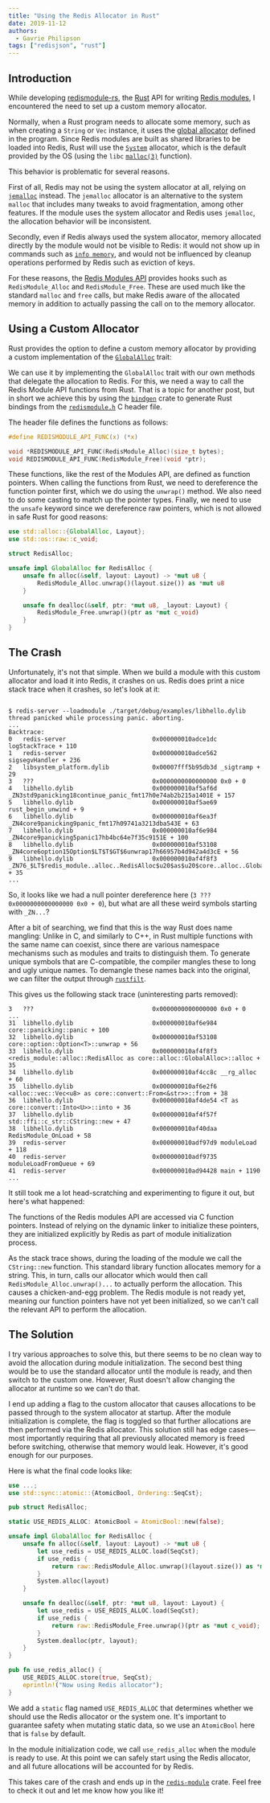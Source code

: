 ```yaml
---
title: "Using the Redis Allocator in Rust"
date: 2019-11-12
authors:
  - Gavrie Philipson
tags: ["redisjson", "rust"]
---
```


## Introduction

While developing [redismodule-rs](https://github.com/RedisLabsModules/redismodule-rs), the [Rust](https://www.rust-lang.org) API for writing [Redis modules](https://redis.io/topics/modules-intro), I encountered the need to set up a custom memory allocator.

Normally, when a Rust program needs to allocate some memory, such as when creating a `String` or `Vec` instance, it uses the [global allocator](https://doc.rust-lang.org/std/alloc/index.html) defined in the program. Since Redis modules are built as shared libraries to be loaded into Redis, Rust will use the [`System`](https://doc.rust-lang.org/std/alloc/struct.System.html) allocator, which is the default provided by the OS (using the `libc` [`malloc(3)`](https://linux.die.net/man/3/malloc) function).

This behavior is problematic for several reasons. 

First of all, Redis may not be using the system allocator at all, relying on [`jemalloc`](http://jemalloc.net) instead. The `jemalloc` allocator is an alternative to the system `malloc` that includes many tweaks to avoid fragmentation, among other features. If the module uses the system allocator and Redis uses `jemalloc`, the allocation behavior will be inconsistent.

Secondly, even if Redis always used the system allocator, memory allocated directly by the module would not be visible to Redis: it would not show up in commands such as [`info memory`](https://redis.io/commands/info), and would not be influenced by cleanup operations performed by Redis such as eviction of keys.

For these reasons, the [Redis Modules API](https://redis.io/topics/modules-api-ref) provides hooks such as `RedisModule_Alloc` and `RedisModule_Free`. These are used much like the standard `malloc` and `free` calls, but make Redis aware of the allocated memory in addition to actually passing the call on to the memory allocator.

## Using a Custom Allocator

Rust provides the option to define a custom memory allocator by providing a custom implementation of the [`GlobalAlloc`](https://doc.rust-lang.org/std/alloc/trait.GlobalAlloc.html) trait:

We can use it by implementing the `GlobalAlloc` trait with our own methods that delegate the allocation to Redis. For this, we need a way to call the Redis Module API functions from Rust. That is a topic for another post, but in short we achieve this by using the [`bindgen`](https://crates.io/crates/bindgen) crate to generate Rust bindings from the [`redismodule.h`](https://github.com/antirez/redis/blob/unstable/src/redismodule.h) C header file.

The header file defines the functions as follows:

```c
#define REDISMODULE_API_FUNC(x) (*x)

void *REDISMODULE_API_FUNC(RedisModule_Alloc)(size_t bytes);
void REDISMODULE_API_FUNC(RedisModule_Free)(void *ptr);
```

These functions, like the rest of the Modules API, are defined as function pointers. When calling the functions from Rust, we need to dereference the function pointer first, which we do using the `unwrap()` method. We also need to do some casting to match up the pointer types. Finally, we need to use the `unsafe` keyword since we dereference raw pointers, which is not allowed in safe Rust for good reasons:

```rust
use std::alloc::{GlobalAlloc, Layout};
use std::os::raw::c_void;

struct RedisAlloc;

unsafe impl GlobalAlloc for RedisAlloc {
    unsafe fn alloc(&self, layout: Layout) -> *mut u8 {
        RedisModule_Alloc.unwrap()(layout.size()) as *mut u8
    }

    unsafe fn dealloc(&self, ptr: *mut u8, _layout: Layout) {
        RedisModule_Free.unwrap()(ptr as *mut c_void)
    }
}
```

## The Crash

Unfortunately, it's not that simple. When we build a module with this custom allocator and load it into Redis, it crashes on us. Redis does print a nice stack trace when it crashes, so let's look at it:

```plaintext

$ redis-server --loadmodule ./target/debug/examples/libhello.dylib
thread panicked while processing panic. aborting.
...
Backtrace:
0   redis-server                        0x000000010adce1dc logStackTrace + 110
1   redis-server                        0x000000010adce562 sigsegvHandler + 236
2   libsystem_platform.dylib            0x00007fff5b95db3d _sigtramp + 29
3   ???                                 0x0000000000000000 0x0 + 0
4   libhello.dylib                      0x000000010af5af6d _ZN3std9panicking18continue_panic_fmt17h0e74ab2b215a1401E + 157
5   libhello.dylib                      0x000000010af5ae69 rust_begin_unwind + 9
6   libhello.dylib                      0x000000010af6ea3f _ZN4core9panicking9panic_fmt17h09741a3213dba543E + 63
7   libhello.dylib                      0x000000010af6e984 _ZN4core9panicking5panic17hb4bc64e7f35c9151E + 100
8   libhello.dylib                      0x000000010af53108 _ZN4core6option15Option$LT$T$GT$6unwrap17h66957b4d942a4d3cE + 56
9   libhello.dylib                      0x000000010af4f8f3 _ZN76_$LT$redis_module..alloc..RedisAlloc$u20$as$u20$core..alloc..GlobalAlloc$GT$5alloc17h6588ea2d7520a3ebE + 35
...
```

So, it looks like we had a null pointer dereference here (`3 ??? 0x0000000000000000 0x0 + 0`), but what are all these weird symbols starting with `_ZN...`?

After a bit of searching, we find that this is the way Rust does name mangling: Unlike in C, and similarly to C++, in Rust multiple functions with the same name can coexist, since there are various namespace mechanisms such as modules and traits to distinguish them. To generate unique symbols that are C-compatible, the compiler mangles these to long and ugly unique names. To demangle these names back into the original, we can filter the output through [`rustfilt`](https://crates.io/crates/rustfilt). 

This gives us the following stack trace (uninteresting parts removed):

```plaintext
3   ???                                 0x0000000000000000 0x0 + 0
...
31  libhello.dylib                      0x000000010af6e984 core::panicking::panic + 100
32  libhello.dylib                      0x000000010af53108 core::option::Option<T>::unwrap + 56
33  libhello.dylib                      0x000000010af4f8f3 <redis_module::alloc::RedisAlloc as core::alloc::GlobalAlloc>::alloc + 35
34  libhello.dylib                      0x000000010af4cc8c __rg_alloc + 60
35  libhello.dylib                      0x000000010af6e2f6 <alloc::vec::Vec<u8> as core::convert::From<&str>>::from + 38
36  libhello.dylib                      0x000000010af4de54 <T as core::convert::Into<U>>::into + 36
37  libhello.dylib                      0x000000010af4f57f std::ffi::c_str::CString::new + 47
38  libhello.dylib                      0x000000010af40daa RedisModule_OnLoad + 58
39  redis-server                        0x000000010adf97d9 moduleLoad + 118
40  redis-server                        0x000000010adf9735 moduleLoadFromQueue + 69
41  redis-server                        0x000000010ad94428 main + 1190
...
```

It still took me a lot head-scratching and experimenting to figure it out, but here's what happened:

The functions of the Redis modules API are accessed via C function pointers. Instead of relying on the dynamic linker to initialize these pointers, they are initialized explicitly by Redis as part of module initialization process.

As the stack trace shows, during the loading of the module we call the `CString::new` function. This standard library function allocates memory for a string. This, in turn, calls our allocator which would then call `RedisModule_Alloc.unwrap()...` to actually perform the allocation. This causes a chicken-and-egg problem. The Redis module is not ready yet, meaning our function pointers have not yet been initialized, so we can't call the relevant API to perform the allocation.

## The Solution

I try various approaches to solve this, but there seems to be no clean way to avoid the allocation during module initialization. The second best thing would be to use the standard allocator until the module is ready, and then switch to the custom one. However, Rust doesn't allow changing the allocator at runtime so we can't do that.

I end up adding a flag to the custom allocator that causes allocations to be passed through to the system allocator at startup. After the module initialization is complete, the flag is toggled so that further allocations are then performed via the Redis allocator. This solution still has edge cases—most importantly requiring that all previously allocated memory is freed before switching, otherwise that memory would leak. However, it's good enough for our purposes.

Here is what the final code looks like:

```rust
use ...;
use std::sync::atomic::{AtomicBool, Ordering::SeqCst};

pub struct RedisAlloc;

static USE_REDIS_ALLOC: AtomicBool = AtomicBool::new(false);

unsafe impl GlobalAlloc for RedisAlloc {
    unsafe fn alloc(&self, layout: Layout) -> *mut u8 {
        let use_redis = USE_REDIS_ALLOC.load(SeqCst);
        if use_redis {
            return raw::RedisModule_Alloc.unwrap()(layout.size()) as *mut u8;
        }
        System.alloc(layout)
    }

    unsafe fn dealloc(&self, ptr: *mut u8, layout: Layout) {
        let use_redis = USE_REDIS_ALLOC.load(SeqCst);
        if use_redis {
            return raw::RedisModule_Free.unwrap()(ptr as *mut c_void);
        }
        System.dealloc(ptr, layout);
    }
}

pub fn use_redis_alloc() {
    USE_REDIS_ALLOC.store(true, SeqCst);
    eprintln!("Now using Redis allocator");
}
```

We add a `static` flag named `USE_REDIS_ALLOC` that determines whether we should use the Redis allocator or the system one. It's important to guarantee safety when mutating static data, so we use an `AtomicBool` here that is `false` by default.

In the module initialization code, we call `use_redis_alloc` when the module is ready to use. At this point we can safely start using the Redis allocator, and all future allocations will be accounted for by Redis.

This takes care of the crash and ends up in the [`redis-module`](https://crates.io/crates/redis-module) crate. Feel free to check it out and let me know how you like it!
